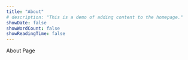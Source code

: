 ```yaml
---
title: "About"
# description: "This is a demo of adding content to the homepage."
showDate: false
showWordCount: false
showReadingTime: false
---
```

About Page